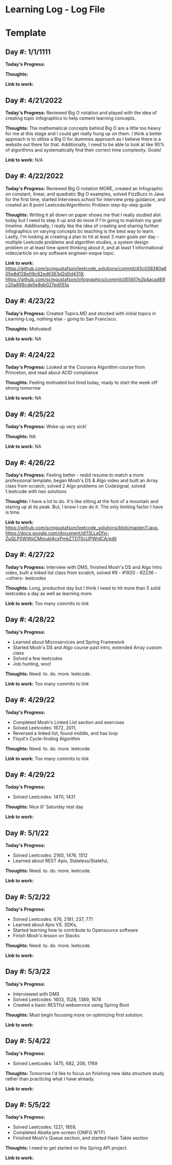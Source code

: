 # Learning Log - Log File

# Template
## Day #: 1/1/1111

**Today's Progress:**

**Thoughts:**

**Link to work:**

## Day #: 4/21/2022

**Today's Progress:** Reviewed Big O notation and played with the idea of creating topic infographics to help cement learning concepts.

**Thoughts:** The mathematical concepts behind Big O are a little too heavy for me at this stage and I could get really hung up on them. I think a better approach is to utilize a Big O for dummies approach as I believe there is a website out there for that. Additionally, I need to be able to look at like 90% of algorithms and systematically find their correct time complexity. Goals!

**Link to work:** N/A

## Day #: 4/22/2022

**Today's Progress:** Reviewed Big O notation MORE, created an Infographic on constant, linear, and quadratic Big O examples, solved FizzBuzz in Java for the first time, started Interviews.school for interview prep guidance, and created an 8 point Leetcode/Algorithmic Problem step-by-step guide

**Thoughts:** Writing it all down on paper shows me that I really studied alot today but I need to step it up and do more if I'm going to maintain my goal timeline. Additionally, I really like the idea of creating and sharing further infographics on varying concepts bc teaching is the best way to learn. Lastly, I'm looking at creating a plan to hit at least 3 main goals per day - multiple Leetcode problems and algorithm studies, a system design problem or at least time spent thinking about it, and at least 1 informational video/article on any software engineer-esque topic.

**Link to work:** https://github.com/scmgustafson/leetcode_solutions/commit/43c038380a605e8d128e09c82ed6363d2d0d4319, https://github.com/scmgustafson/infographics/commit/d55617e2b4aca469c20a899cde0e8eb027ed551a

## Day #: 4/23/22

**Today's Progress:** Created Topics.MD and stocked with initial topics in Learning-Log, nothing else - going to San Francisco.

**Thoughts:** Motivated!

**Link to work:** NA

## Day #: 4/24/22

**Today's Progress:** Looked at the Coursera Algorithm course from Princeton, and read about ACID compliance

**Thoughts:** Feeling motivated but tired today, ready to start the week off strong tomorrow

**Link to work:** NA

## Day #: 4/25/22

**Today's Progress:** Woke up very sick!

**Thoughts:** NA

**Link to work:** NA

## Day #: 4/26/22

**Today's Progress:** Feeling better - redid resume to match a more professional template, began Mosh's DS & Algo video and built an Array class from scratch, solved 2 Algo problems on Codesignal, solved 1.leetcode with two solutions 

**Thoughts:** I have a lot to do. It's like sitting at the foot of a mountain and staring up at its peak. But, I know I can do it. The only limiting factor I have is time.

**Link to work:** https://github.com/scmgustafson/leetcode_solutions/blob/master/1.java, https://docs.google.com/document/d/13LLeDfxj-ZuQLP0WWpCMmuklAcxPmkZTDT0cUPWrdCA/edit

## Day #: 4/27/22

**Today's Progress:** Interview with DMS, finished Mosh's DS and Algo Intro video, built a linked list class from scratch, solved #9 - #1920 - #2236 - +others- leetcodes

**Thoughts:** Long, productive day but I think I need to hit more than 5 solid leetcodes a day as well as learning more.

**Link to work:** Too many commits to link

## Day #: 4/28/22

**Today's Progress:**
- Learned about Microservices and Spring Framework
- Started Mosh's DS and Algo course past intro, extended Array custom class
- Solved a few leetcodes
- Job hunting, woo!

**Thoughts:** Need. to. do. more. leetcode.

**Link to work:** Too many commits to link

## Day #: 4/29/22

**Today's Progress:**
- Completed Mosh's Linked List section and exercises
- Solved Leetcodes: 1672, 2011, 
- Reversed a linked list, found middle, and has loop
- Floyd's Cycle-finding Algorithm

**Thoughts:** Need. to. do. more. leetcode.

**Link to work:** Too many commits to link

## Day #: 4/29/22

**Today's Progress:**
- Solved Leetcodes: 1470, 1431

**Thoughts:** Nice lil' Saturday rest day

**Link to work:**

## Day #: 5/1/22

**Today's Progress:**
- Solved Leetcodes: 2160, 1476, 1512
- Learned about REST Apis, Stateless/Stateful, 

**Thoughts:** Need. to. do. more. leetcode.

**Link to work:** 

## Day #: 5/2/22

**Today's Progress:**
- Solved Leetcodes: 876, 2181, 237, 771
- Learned about Apis VS. SDKs, 
- Started learning how to contribute to Opensource software
- Finish Mosh's lesson on Stacks

**Thoughts:** Need. to. do. more. leetcode.

**Link to work:** 

## Day #: 5/3/22

**Today's Progress:**
- Interviewed with DMS
- Solved Leetcodes: 1603, 1528, 1389, 1678
- Created a basic RESTful webservice using Spring Boot

**Thoughts:** Must begin focusing more on optimizing first solution.

**Link to work:** 

## Day #: 5/4/22

**Today's Progress:**
- Solved Leetcodes: 1475, 682, 206, 1769

**Thoughts:** Tomorrow I'd like to focus on finishing new data structure study rather than practicing what I have already.

**Link to work:** 

## Day #: 5/5/22

**Today's Progress:**
- Solved Leetcodes: 1221, 1859, 
- Completed Abalta pre-screen (OMFG WTF)
- Finished Mosh's Queue section, and started Hash Table section

**Thoughts:** I need to get started on the Spring API project.

**Link to work:** 
